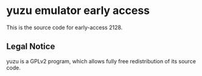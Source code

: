 yuzu emulator early access
=============

This is the source code for early-access 2128.

## Legal Notice

yuzu is a GPLv2 program, which allows fully free redistribution of its source code.